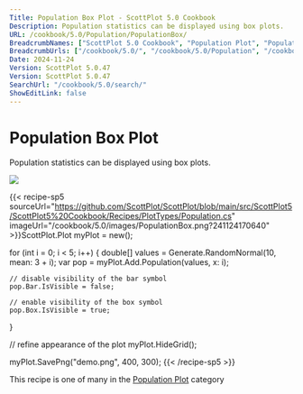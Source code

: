 ```yaml
---
Title: Population Box Plot - ScottPlot 5.0 Cookbook
Description: Population statistics can be displayed using box plots.
URL: /cookbook/5.0/Population/PopulationBox/
BreadcrumbNames: ["ScottPlot 5.0 Cookbook", "Population Plot", "Population Box Plot"]
BreadcrumbUrls: ["/cookbook/5.0/", "/cookbook/5.0/Population", "/cookbook/5.0/Population/PopulationBox"]
Date: 2024-11-24
Version: ScottPlot 5.0.47
Version: ScottPlot 5.0.47
SearchUrl: "/cookbook/5.0/search/"
ShowEditLink: false
---
```



<div class='d-flex align-items-center mt-5'>
<h1 class='me-2 text-dark my-0 border-0'>Population Box Plot</h1>
</div>

Population statistics can be displayed using box plots.

[![](/cookbook/5.0/images/PopulationBox.png?241124170640)](/cookbook/5.0/images/PopulationBox.png?241124170640)

{{< recipe-sp5 sourceUrl="https://github.com/ScottPlot/ScottPlot/blob/main/src/ScottPlot5/ScottPlot5%20Cookbook/Recipes/PlotTypes/Population.cs" imageUrl="/cookbook/5.0/images/PopulationBox.png?241124170640" >}}ScottPlot.Plot myPlot = new();

for (int i = 0; i &lt; 5; i++)
{
    double[] values = Generate.RandomNormal(10, mean: 3 + i);
    var pop = myPlot.Add.Population(values, x: i);

    // disable visibility of the bar symbol
    pop.Bar.IsVisible = false;

    // enable visibility of the box symbol
    pop.Box.IsVisible = true;
}

// refine appearance of the plot
myPlot.HideGrid();

myPlot.SavePng("demo.png", 400, 300);
{{< /recipe-sp5 >}}

<div class='my-5 text-center'>This recipe is one of many in the <a href='/cookbook/5.0/Population'>Population Plot</a> category</div>


